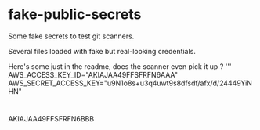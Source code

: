 # fake-public-secrets
Some fake secrets to test git scanners.

Several files loaded with fake but real-looking credentials.

Here's some just in the readme, does the scanner even pick it up ?
'''
AWS_ACCESS_KEY_ID="AKIAJAA49FFSFRFN6AAA"
AWS_SECRET_ACCESS_KEY="u9N1o8s+u3q4uwt9s8dfsdf/afx/d/24449YiNHN"


#
AKIAJAA49FFSFRFN6BBB
